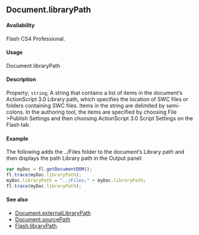 ## Document.libraryPath

#### Availability

Flash CS4 Professional.

#### Usage

Document.libraryPath

#### Description

Property; `string`; A string that contains a list of items in the document’s ActionScript 3.0 Library path, which specifies the location of SWC files or folders containing SWC files. Items in the string are delimited by semi-colons. In the authoring tool, the items are specified by choosing File >Publish Settings and then choosing ActionScript 3.0 Script Settings on the Flash tab.

#### Example

The following adds the ../Files folder to the document’s Library path and then displays the path Library path in the Output panel:

```javascript
var myDoc = fl.getDocumentDOM();
fl.trace(myDoc.libraryPath);
myDoc.libraryPath = "../Files;" + myDoc.libraryPath;
fl.trace(myDoc.libraryPath);
```

#### See also

- [Document.externalLibraryPath](../Document_object/Document69.md)
- [Document.sourcePath](../Document_object/Document36.md)
- [Flash.libraryPath](../Flash_object/Flash39.md).
